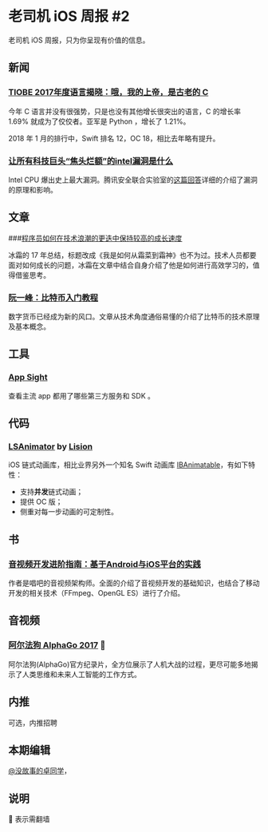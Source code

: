 # 老司机 iOS 周报 #2

老司机 iOS 周报，只为你呈现有价值的信息。

## 新闻

### [TIOBE 2017年度语言揭晓：哦，我的上帝，是古老的 C](https://www.tiobe.com/tiobe-index/)

今年 C 语言并没有很强势，只是也没有其他增长很突出的语言，C 的增长率 1.69% 就成为了佼佼者。亚军是 Python ，增长了 1.21%。

2018 年 1 月的排行中，Swift 排名 12，OC 18，相比去年略有提升。

### [让所有科技巨头“焦头烂额”的intel漏洞是什么](https://zhuanlan.zhihu.com/p/32679604)

Intel CPU 爆出史上最大漏洞。腾讯安全联合实验室的[这篇回答](https://www.zhihu.com/question/265012502/answer/290018306)详细的介绍了漏洞的原理和影响。


## 文章

###[程序员如何在技术浪潮的更迭中保持较高的成长速度 ](https://juejin.im/post/5a4e296e51882573315c2917)

冰霜的 17 年总结，标题改成《我是如何从霜菜到霜神》也不为过。技术人员都要面对如何成长的问题，冰霜在文章中结合自身介绍了他是如何进行高效学习的，值得借鉴思考。

### [阮一峰：比特币入门教程](http://www.ruanyifeng.com/blog/2018/01/bitcoin-tutorial.html)

数字货币已经成为新的风口。文章从技术角度通俗易懂的介绍了比特币的技术原理及基本概念。

## 工具

### [App Sight](https://www.appsight.io)

查看主流 app 都用了哪些第三方服务和 SDK 。

## 代码

### [LSAnimator](https://github.com/Lision/LSAnimator) by [Lision](https://weibo.com/u/5071795354)

iOS 链式动画库，相比业界另外一个知名 Swift 动画库 [IBAnimatable](https://github.com/IBAnimatable/IBAnimatable)，有如下特性：

- 支持**并发**链式动画；
- 提供 OC 版；
- 侧重对每一步动画的可定制性。

## 书

### [音视频开发进阶指南：基于Android与iOS平台的实践](https://www.amazon.cn/gp/product/B078PFKS38)

作者是唱吧的音视频架构师。全面的介绍了音视频开发的基础知识，也结合了移动开发的相关技术（FFmpeg、OpenGL ES）进行了介绍。

## 音视频

### [阿尔法狗 AlphaGo 2017](https://www.youtube.com/watch?v=9UewW8sF4gs) 🚧 

阿尔法狗(AlphaGo)官方纪录片，全方位展示了人机大战的过程，更尽可能多地揭示了人类思维和未来人工智能的工作方式。

## 内推

可选，内推招聘

## 本期编辑

[@没故事的卓同学](https://weibo.com/1926303682/profile)，

## 说明

🚧 表示需翻墙
